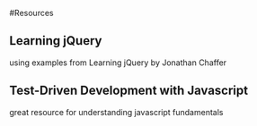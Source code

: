 #Resources

## Learning jQuery
using examples from Learning jQuery by Jonathan Chaffer

## Test-Driven Development with Javascript
great resource for understanding javascript fundamentals
